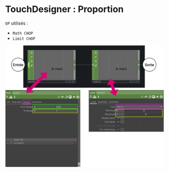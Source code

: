 # TouchDesigner : Proportion

`OP` utilisés :
- `Math CHOP`
- `Limit CHOP`

![Entrée, entre 0 et 4095, proportionnelle à la sortie qui est limitée entre 0.0 et 1.0 ](./proportion.drawio.png)